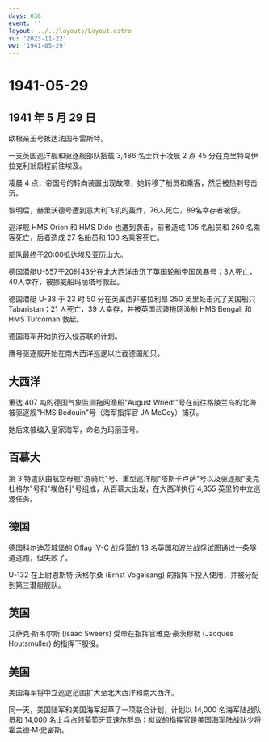 ```yaml
---
days: 636
event: ''
layout: ../../layouts/Layout.astro
ru: '2023-11-22'
ww: '1941-05-29'
---
```


# 1941-05-29

## 1941 年 5 月 29 日

欧根亲王号抵达法国布雷斯特。

一支英国巡洋舰和驱逐舰部队搭载 3,486 名士兵于凌晨 2 点 45
分在克里特岛伊拉克利翁启程前往埃及。

凌晨 4
点，帝国号的转向装置出现故障，她转移了船员和乘客，然后被热刺号击沉。

黎明后，赫里沃德号遭到意大利飞机的轰炸，76人死亡，89名幸存者被俘。

巡洋舰 HMS Orion 和 HMS Dido 也遭到袭击，前者造成 105 名船员和 260
名乘客死亡，后者造成 27 名船员和 100 名乘客死亡。

部队最终于20:00抵达埃及亚历山大。

德国潜艇U-557于20时43分在北大西洋击沉了英国轮船帝国风暴号；3人死亡，40人幸存，被挪威船玛丽塔号救起。

德国潜艇 U-38 于 23 时 50 分在英属西非塞拉利昂 250 英里处击沉了英国船只
Tabaristan；21 人死亡，39 人幸存，并被英国武装拖网渔船 HMS Bengali 和
HMS Turcoman 救起。

德国海军开始执行入侵苏联的计划。

鹰号驱逐舰开始在南大西洋巡逻以拦截德国船只。

## 大西洋

重达 407 吨的德国气象监测拖网渔船"August
Wriedt"号在前往格陵兰岛的北海被驱逐舰"HMS Bedouin"号（海军指挥官 JA
McCoy）捕获。

她后来被编入皇家海军，命名为玛丽亚号。

## 百慕大

第 3
特遣队由航空母舰"游骑兵"号、重型巡洋舰"塔斯卡卢萨"号以及驱逐舰"麦克杜格尔"号和"埃伯利"号组成，从百慕大出发，在大西洋执行
4,355 英里的中立巡逻任务。

## 德国

德国科尔迪茨城堡的 Oflag IV-C 战俘营的 13
名英国和波兰战俘试图通过一条隧道逃跑，但失败了。

U-132 在上尉恩斯特·沃格尔桑 (Ernst Vogelsang)
的指挥下投入使用，并被分配到第三潜艇舰队。

## 英国

艾萨克·斯韦尔斯 (Isaac Sweers) 受命在指挥官雅克·豪茨穆勒 (Jacques
Houtsmuller) 的指挥下服役。

## 美国

美国海军将中立巡逻范围扩大至北大西洋和南大西洋。

同一天，美国陆军和美国海军起草了一项联合计划，计划以 14,000
名海军陆战队员和 14,000
名士兵占领葡萄牙亚速尔群岛；拟议的指挥官是美国海军陆战队少将霍兰德·M·史密斯。